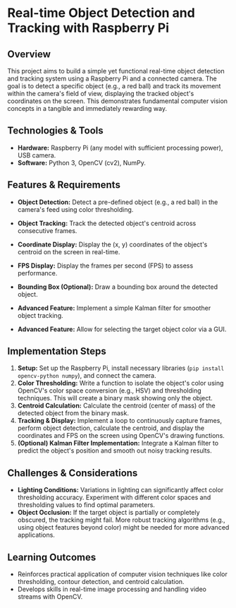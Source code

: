 # Real-time Object Detection and Tracking with Raspberry Pi

## Overview

This project aims to build a simple yet functional real-time object detection and tracking system using a Raspberry Pi and a connected camera.  The goal is to detect a specific object (e.g., a red ball) and track its movement within the camera's field of view, displaying the tracked object's coordinates on the screen. This demonstrates fundamental computer vision concepts in a tangible and immediately rewarding way.

## Technologies & Tools

* **Hardware:** Raspberry Pi (any model with sufficient processing power), USB camera.
* **Software:** Python 3, OpenCV (cv2), NumPy.

## Features & Requirements

- **Object Detection:**  Detect a pre-defined object (e.g., a red ball) in the camera's feed using color thresholding.
- **Object Tracking:** Track the detected object's centroid across consecutive frames.
- **Coordinate Display:** Display the (x, y) coordinates of the object's centroid on the screen in real-time.
- **FPS Display:** Display the frames per second (FPS) to assess performance.
- **Bounding Box (Optional):** Draw a bounding box around the detected object.

- **Advanced Feature:** Implement a simple Kalman filter for smoother object tracking.
- **Advanced Feature:** Allow for selecting the target object color via a GUI.


## Implementation Steps

1. **Setup:** Set up the Raspberry Pi, install necessary libraries (`pip install opencv-python numpy`), and connect the camera.
2. **Color Thresholding:** Write a function to isolate the object's color using OpenCV's color space conversion (e.g., HSV) and thresholding techniques.  This will create a binary mask showing only the object.
3. **Centroid Calculation:** Calculate the centroid (center of mass) of the detected object from the binary mask.
4. **Tracking & Display:** Implement a loop to continuously capture frames, perform object detection, calculate the centroid, and display the coordinates and FPS on the screen using OpenCV's drawing functions.
5. **(Optional) Kalman Filter Implementation:** Integrate a Kalman filter to predict the object's position and smooth out noisy tracking results.

## Challenges & Considerations

- **Lighting Conditions:**  Variations in lighting can significantly affect color thresholding accuracy. Experiment with different color spaces and thresholding values to find optimal parameters.
- **Object Occlusion:** If the target object is partially or completely obscured, the tracking might fail.  More robust tracking algorithms (e.g., using object features beyond color) might be needed for more advanced applications.

## Learning Outcomes

- Reinforces practical application of computer vision techniques like color thresholding, contour detection, and centroid calculation.
- Develops skills in real-time image processing and handling video streams with OpenCV.

